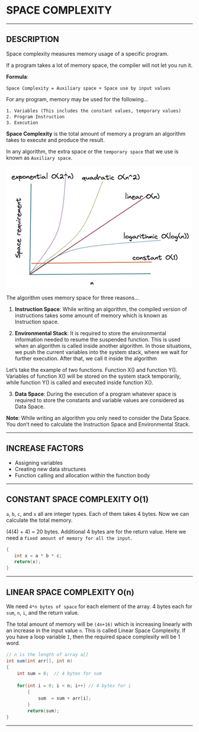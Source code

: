 # SPACE COMPLEXITY



---



## DESCRIPTION

Space complexity measures memory usage of a specific program.

If a program takes a lot of memory space, the compiler will not let you run it.


**Formula**:

```
Space Complexity = Auxiliary space + Space use by input values
```

For any program, memory may be used for the following…

    1. Variables (This includes the constant values, temporary values)
    2. Program Instruction
    3. Execution

**Space Complexity** is the total amount of memory a program an algorithm takes to execute and produce the result.

In any algorithm, the extra space or the `temporary space` that we use is known as `Auxiliary space`. 

![](images/space_complexity_chart.png)


The algorithm uses memory space for three reasons…

1. **Instruction Space**: While writing an algorithm, the compiled version of instructions takes some amount of memory which is known as Instruction space.

2. **Environmental Stack**: It is required to store the environmental information needed to resume the suspended function. This is used when an algorithm is called inside another algorithm. In those situations, we push the current variables into the system stack, where we wait for further execution. After that, we call it inside the algorithm

Let’s take the example of two functions. Function X() and function Y(). Variables of function X() will be stored on the system stack temporarily, while function Y() is called and executed inside function X().

3. **Data Space**: During the execution of a program whatever space is required to store the constants and variable values are considered as Data Space.

**Note**: While writing an algorithm you only need to consider the Data Space. You don’t need to calculate the Instruction Space and Environmental Stack.



---



## INCREASE FACTORS

- Assigning variables
- Creating new data structures
- Function calling and allocation within the function body



---



## CONSTANT SPACE COMPLEXITY O(1)

`a`, `b`, `c`, and `x` all are integer types. Each of them takes 4 bytes. Now we can calculate the total memory. 

(4(4) + 4) = 20 bytes. Additional 4 bytes are for the return value. Here we need a `fixed amount of memory for all the input`.

```cs
{
   int x = a * b * c;
   return(x);
}
```



---



## LINEAR SPACE COMPLEXITY O(n)

We need `4*n bytes of space` for each element of the array. 4 bytes each for `sum`, `n`, `i`, and the return value.

The total amount of memory will be `(4n+16)` which is increasing linearly with an increase in the input value `n`. This is called Linear Space Complexity. If you have a loop variable `I`, then the required space complexity will be 1 word.

```cs
// n is the length of array a[]
int sum(int arr[], int n)
{
    int sum = 0;  // 4 bytes for sum

    for(int i = 0; i < n; i++) // 4 bytes for i
        {  
            sum  = sum + arr[i];  
        }
        return(sum);
}
```



---

